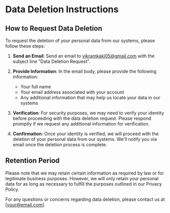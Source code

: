 # Data Deletion Instructions

## How to Request Data Deletion

To request the deletion of your personal data from our systems, please follow these steps:

1. **Send an Email**: Send an email to vikramkaki05@gmail.com with the subject line "Data Deletion Request".

2. **Provide Information**: In the email body, please provide the following information:
   - Your full name
   - Your email address associated with your account
   - Any additional information that may help us locate your data in our systems

3. **Verification**: For security purposes, we may need to verify your identity before proceeding with the data deletion request. Please respond promptly if we request any additional information for verification.

4. **Confirmation**: Once your identity is verified, we will proceed with the deletion of your personal data from our systems. We'll notify you via email once the deletion process is complete.

## Retention Period

Please note that we may retain certain information as required by law or for legitimate business purposes. However, we will only retain your personal data for as long as necessary to fulfill the purposes outlined in our Privacy Policy.

For any questions or concerns regarding data deletion, please contact us at [your@email.com].

